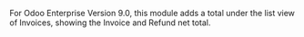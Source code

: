 For Odoo Enterprise Version 9.0, this module adds a total under the list view of Invoices, showing the Invoice and Refund net total.
